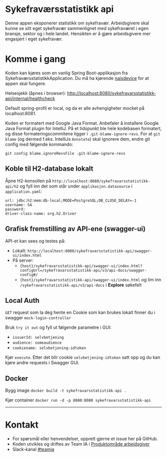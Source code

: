 Sykefraværsstatistikk api
================

Denne appen eksponerer statistikk om sykefravær.
Arbeidsgivere skal kunne se sitt eget sykefravær sammenlignet med sykefraværet i egen bransje,
sektor og i hele landet.
Hensikten er å gjøre arbeidsgivere mer engasjert i eget sykefravær.

# Komme i gang

Koden kan kjøres som en vanlig Spring Boot-applikasjon fra SykefraværsstatistikkApplication. Du må
ha kjørende [naisdevice](https://doc.nais.io/device/) for at appen skal fungere.

Helsesjekk (åpnes i
browser): [http://localhost:8080/sykefravarsstatistikk-api/internal/healthcheck](http://localhost:8080/sykefravarsstatistikk-api/internal/healthcheck)

Default spring-profil er local, og da er alle avhengigheter mocket på localhost:8081.

Koden er formatert med Google Java Format. Anbefaler å installere Google Java Format plugin for
IntelliJ. På et tidspunkt ble hele kodebasen formatert, og disse formateringscommitene ligger
i `.git-blame-ignore-revs`. For at `git blame` (og dermed f.eks. IntelliJs `Annotate`) skal ignorere
dem, endre git config med følgende kommando:

```
git config blame.ignoreRevsFile .git-blame-ignore-revs
```

## Koble til H2-database lokalt

Åpne H2-konsollen på `http://localhost:8080/sykefravarsstatistikk-api/h2` og fyll inn det som står
under `applikasjon.datasource` i `application.yaml`:

```
url: jdbc:h2:mem:db-local;MODE=PostgreSQL;DB_CLOSE_DELAY=-1
username: SA
password:
driver-class-name: org.h2.Driver
```

## Grafisk fremstilling av API-ene (swagger-ui)

API-et kan sees og testes på:

* Lokalt: `http://localhost:8080/sykefravarsstatistikk-api/swagger-ui/index.html`
* På server:
    - `{host}/sykefravarsstatistikk-api/swagger-ui/index.html?configUrl=/sykefravarsstatistikk-api/v3/api-docs/swagger-config#/`
    - `{host}/sykefravarsstatistikk-api/swagger-ui/index.html` og lim
      inn `/sykefravarsstatistikk-api/v3/api-docs` i __Explore__ søkefelt

## Local Auth

`GET` request som la deg hente en Cookie som kan brukes lokalt finner du i
swagger `mock-login-controller`

Bruk `try it out` og fyll ut følgende parametre i GUI:

* `issuerId: selvbetjening`
* `audience: someaudience`
* `cookiename: selvbetjening-idtoken`

Kjør `execute`. Etter det blir cookie `selvbetjening-idtoken` satt opp og du kan kjøre andre
requests i Swagger GUI.

## Docker

Bygg image
`docker build -t sykefravarsstatistikk-api .`

Kjør container
`docker run -d -p 8080:8080 sykefravarsstatistikk-api`

---

# Kontakt

* For spørsmål eller henvendelser, opprett gjerne et issue her på GitHub.
* Koden utvikles og driftes av Team IA i [Produktområde arbeidsgiver](https://navno.sharepoint.com/sites/intranett-prosjekter-og-utvikling/SitePages/Produktomr%C3%A5de-arbeidsgiver.aspx)
* Slack-kanal [#teamia](https://nav-it.slack.com/archives/CMN0M3CDP)